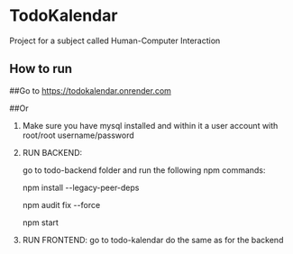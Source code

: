 # TodoKalendar
Project for a subject called Human-Computer Interaction

## How to run

##Go to https://todokalendar.onrender.com


##Or
1) Make sure you have mysql installed and within it a user account with root/root username/password

2) RUN BACKEND: 

    go to todo-backend folder and run the following npm commands:
    
    npm install --legacy-peer-deps
    
    npm audit fix --force
    
    npm start

3) RUN FRONTEND: go to todo-kalendar do the same as for the backend
